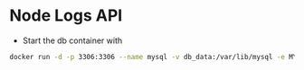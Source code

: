 # Node Logs API 

* Start the db container with 

```bash
docker run -d -p 3306:3306 --name mysql -v db_data:/var/lib/mysql -e MYSQL_ALLOW_EMPTY_PASSWORD=true -e MYSQL_DATABASE=db -e MYSQL_USER=admin -e MYSQL_PASSWORD=password mysql
```